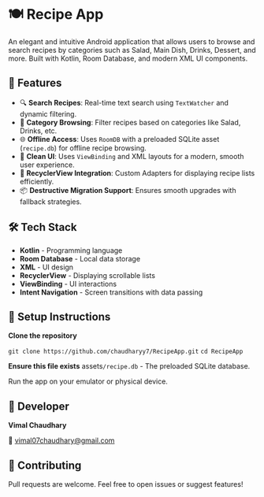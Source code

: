 # 🍽️ Recipe App

An elegant and intuitive Android application that allows users to browse and search recipes by categories such as Salad, Main Dish, Drinks, Dessert, and more. Built with Kotlin, Room Database, and modern XML UI components.

## 📱 Features

- 🔍 **Search Recipes**: Real-time text search using `TextWatcher` and dynamic filtering.
- 📂 **Category Browsing**: Filter recipes based on categories like Salad, Drinks, etc.
- 🌐 **Offline Access**: Uses `RoomDB` with a preloaded SQLite asset (`recipe.db`) for offline recipe browsing.
- 🧩 **Clean UI**: Uses `ViewBinding` and XML layouts for a modern, smooth user experience.
- 🔁 **RecyclerView Integration**: Custom Adapters for displaying recipe lists efficiently.
- 📦 **Destructive Migration Support**: Ensures smooth upgrades with fallback strategies.

## 🛠️ Tech Stack

- **Kotlin** - Programming language
- **Room Database** - Local data storage
- **XML** - UI design
- **RecyclerView** - Displaying scrollable lists
- **ViewBinding** - UI interactions
- **Intent Navigation** - Screen transitions with data passing


## 🔧 Setup Instructions
**Clone the repository**

``git clone https://github.com/chaudharyy7/RecipeApp.git``
``cd RecipeApp``


**Ensure this file exists**
assets``/recipe.db`` - The preloaded SQLite database.

Run the app on your emulator or physical device.

## 🧠 Developer
**Vimal Chaudhary**

📧 vimal07chaudhary@gmail.com

## 🤝 Contributing
Pull requests are welcome. Feel free to open issues or suggest features!
